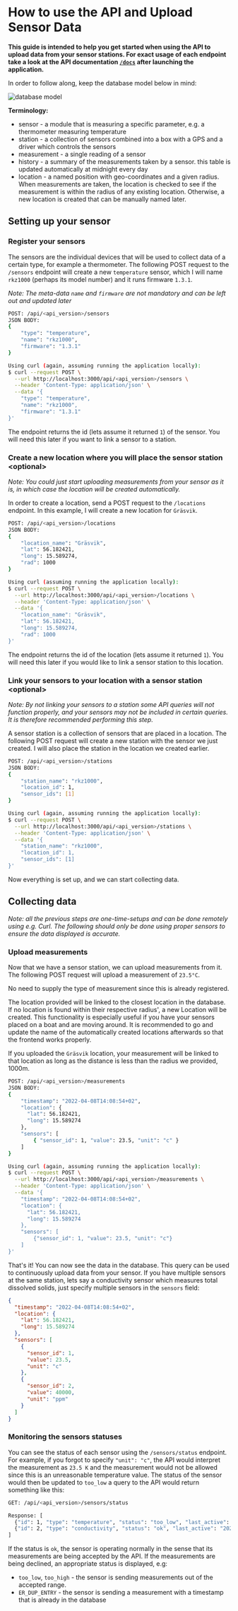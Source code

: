 # How to use the API and Upload Sensor Data

**This guide is intended to help you get started when using the API to upload data from your sensor stations. For exact
usage of each endpoint take a look at the API documentation [`/docs`]() after launching the application.**

In order to follow along, keep the database model below in mind:

![database model](db-model.png)

**Terminology:**

- sensor - a module that is measuring a specific parameter, e.g. a thermometer measuring temperature
- station - a collection of sensors combined into a box with a GPS and a driver which controls the sensors
- measurement - a single reading of a sensor
- history - a summary of the measurements taken by a sensor. this table is updated automatically at midnight every day
- location - a named position with geo-coordinates and a given radius. When measurements are taken, the location is
  checked to see if the measurement is within the radius of any existing location. Otherwise, a new location is created
  that can be manually named later.

## Setting up your sensor

### Register your sensors

The sensors are the individual devices that will be used to collect data of a certain type, for example a thermometer.
The following POST request to the `/sensors` endpoint will create a new `temperature` sensor, which I will
name `rkz1000` (perhaps its model number) and it runs firmware `1.3.1`.

*Note: The meta-data `name` and `firmware` are not mandatory and can be left out and updated later*

```sh
POST: /api/<api_version>/sensors
JSON BODY:
{
    "type": "temperature",
    "name": "rkz1000",
    "firmware": "1.3.1"
}

Using curl (again, assuming running the application locally):
$ curl --request POST \
  --url http://localhost:3000/api/<api_version>/sensors \
  --header 'Content-Type: application/json' \
  --data '{
	"type": "temperature",
	"name": "rkz1000",
	"firmware": "1.3.1"
}'
```

The endpoint returns the id (lets assume it returned `1`) of the sensor. You will need this later if you want to link a
sensor to a station.

### Create a new location where you will place the sensor station \<optional>

*Note: You could just start uploading measurements from your sensor as it is, in which case the location will be created
automatically.*

In order to create a location, send a POST request to the `/locations`
endpoint. In this example, I will create a new location for `Gräsvik`.

```sh
POST: /api/<api_version>/locations
JSON BODY:
{
	"location_name": "Gräsvik",
	"lat": 56.182421,
	"long": 15.589274,
	"rad": 1000
}

Using curl (assuming running the application locally):
$ curl --request POST \
  --url http://localhost:3000/api/<api_version>/locations \
  --header 'Content-Type: application/json' \
  --data '{
	"location_name": "Gräsvik",
	"lat": 56.182421,
	"long": 15.589274,
	"rad": 1000
}'
```

The endpoint returns the id of the location (lets assume it returned `1`). You will need this later if you would like to
link a sensor station to this location.

### Link your sensors to your location with a sensor station \<optional>

*Note: By not linking your sensors to a station some API queries will not function properly, and your sensors may not be
included in certain queries. It is therefore recommended performing this step.*

A sensor station is a collection of sensors that are placed in a location. The following POST request will create a new
station with the sensor we just created. I will also place the station in the location we created earlier.

```sh
POST: /api/<api_version>/stations
JSON BODY:
{
    "station_name": "rkz1000",
    "location_id": 1,
    "sensor_ids": [1]
}

Using curl (again, assuming running the application locally):
$ curl --request POST \
  --url http://localhost:3000/api/<api_version>/stations \
  --header 'Content-Type: application/json' \
  --data '{
    "station_name": "rkz1000",
    "location_id": 1,
    "sensor_ids": [1]
}'
```

Now everything is set up, and we can start collecting data.

## Collecting data

*Note: all the previous steps are one-time-setups and can be done remotely using e.g. Curl. The following should only be
done using proper sensors to ensure the data displayed is accurate.*

### Upload measurements

Now that we have a sensor station, we can upload measurements from it. The following POST request will upload a
measurement of `23.5°C`.

No need to supply the type of measurement since this is already registered.

The location provided will be linked to the closest location in the database. If no location is found within their
respective radius', a new Location will be created. This functionality is especially useful if you have your sensors
placed on a boat and are moving around. It is recommended to go and update the name of the automatically created
locations afterwards so that the frontend works properly.

If you uploaded the `Gräsvik` location, your measurement will be linked to that location as long as the distance is less
than the radius we provided, 1000m.

```sh
POST: /api/<api_version>/measurements
JSON BODY:
{
    "timestamp": "2022-04-08T14:08:54+02",
    "location": {
      "lat": 56.182421,
      "long": 15.589274
    },
    "sensors": [
        { "sensor_id": 1, "value": 23.5, "unit": "c" }
    ]
}

Using curl (again, assuming running the application locally):
$ curl --request POST \
  --url http://localhost:3000/api/<api_version>/measurements \
  --header 'Content-Type: application/json' \
  --data '{
	"timestamp": "2022-04-08T14:08:54+02",
	"location": {
      "lat": 56.182421,
      "long": 15.589274
    },
	"sensors": [
		{"sensor_id": 1, "value": 23.5, "unit": "c"}
	]
}'
```

That's it! You can now see the data in the database. This query can be used to continuously upload data from your
sensor. If you have multiple sensors at the same station, lets say a conductivity sensor which measures total dissolved
solids, just specify multiple sensors in the `sensors` field:

```json
{
  "timestamp": "2022-04-08T14:08:54+02",
  "location": {
    "lat": 56.182421,
    "long": 15.589274
  },
  "sensors": [
    {
      "sensor_id": 1,
      "value": 23.5,
      "unit": "c"
    },
    {
      "sensor_id": 2,
      "value": 40000,
      "unit": "ppm"
    }
  ]
}
```

### Monitoring the sensors statuses

You can see the status of each sensor using the `/sensors/status` endpoint. For example, if you forgot to
specify `"unit": "c"`, the API would interpret the measurement as `23.5 K` and the measurement would not be allowed
since this is an unreasonable temperature value. The status of the sensor would then be updated to `too_low` a query to
the API would return something like this:

```sh 
GET: /api/<api_version>/sensors/status

Response: [
  {"id": 1, "type": "temperature", "status": "too_low", "last_active": "2022-04-08T12:08:54.000Z"},
  {"id": 2, "type": "conductivity", "status": "ok", "last_active": "2022-04-08T12:08:54.000Z"}
]
```

If the status is ``ok``, the sensor is operating normally in the sense that its measurements are being accepted by the
API. If the measurements are being declined, an appropriate status is displayed, e.g:

- `too_low`, `too_high` - the sensor is sending measurements out of the accepted range.
- `ER_DUP_ENTRY` - the sensor is sending a measurement with a timestamp that is already in the database